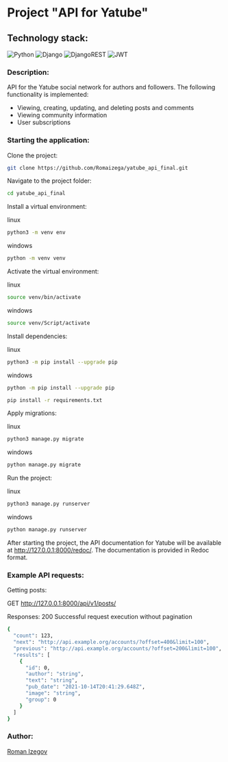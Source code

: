 # Project "АPI for Yatube"

## Technology stack: 

![Python](https://img.shields.io/badge/Python-3.10-blue?style=for-the-badge&logo=python&logoColor=green)
![Django](https://img.shields.io/badge/Django-3.2.16-red?style=for-the-badge&logo=django&logoColor=blue)
![DjangoREST](https://img.shields.io/badge/DJANGO-REST-ff1709?style=for-the-badge&logo=django&logoColor=white&color=ff1709&labelColor=blue)
![JWT](https://img.shields.io/badge/JWT_Djoser-black?style=for-the-badge&logo=JSON%20web%20tokens)

### Description: 
API for the Yatube social network for authors and followers. The following functionality is implemented:  
- Viewing, creating, updating, and deleting posts and comments  
- Viewing community information  
- User subscriptions

### Starting the application:

Clone the project:

```bash
git clone https://github.com/Romaizega/yatube_api_final.git
```

Navigate to the project folder:

```bash
cd yatube_api_final
```

Install a virtual environment:

linux
```bash
python3 -m venv env
```
windows
```bash
python -m venv venv
```
Activate the virtual environment:

linux
```bash
source venv/bin/activate
```
windows
```bash
source venv/Script/activate
```
Install dependencies:

linux
```bash
python3 -m pip install --upgrade pip
```
windows
```bash
python -m pip install --upgrade pip
```
```bash
pip install -r requirements.txt
```

Apply migrations:

linux
```bash
python3 manage.py migrate
```
windows
```bash
python manage.py migrate
```
Run the project:

linux
```bash
python3 manage.py runserver
```
windows
```bash
python manage.py runserver
```
After starting the project, the API documentation for Yatube will be available at http://127.0.0.1:8000/redoc/. The documentation is provided in Redoc format.

### Example API requests:

Getting posts:

GET  http://127.0.0.1:8000/api/v1/posts/

Responses: 200 Successful request execution without pagination
```bash
{
  "count": 123,
  "next": "http://api.example.org/accounts/?offset=400&limit=100",
  "previous": "http://api.example.org/accounts/?offset=200&limit=100",
  "results": [
    {
      "id": 0,
      "author": "string",
      "text": "string",
      "pub_date": "2021-10-14T20:41:29.648Z",
      "image": "string",
      "group": 0
    }
  ]
}
```

### Author:
[Roman Izegov](https://github.com/Romaizega)
